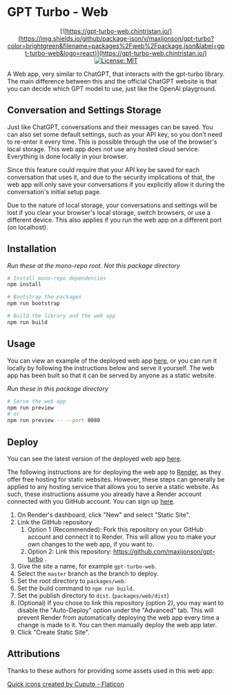 # GPT Turbo - Web

<center>

  [![https://gpt-turbo-web.chintristan.io/](https://img.shields.io/github/package-json/v/maxijonson/gpt-turbo?color=brightgreen&filename=packages%2Fweb%2Fpackage.json&label=gpt-turbo-web&logo=react)](https://gpt-turbo-web.chintristan.io/)
  [![License: MIT](https://img.shields.io/badge/License-MIT-yellow.svg)](https://opensource.org/licenses/MIT)
</center>

A Web app, very similar to ChatGPT, that interacts with the gpt-turbo library. The main difference between this and the official ChatGPT website is that you can decide which GPT model to use, just like the OpenAI playground.

## Conversation and Settings Storage

Just like ChatGPT, conversations and their messages can be saved. You can also set some default settings, such as your API key, so you don't need to re-enter it every time. This is possible through the use of the browser's local storage. This web app does not use any hosted cloud service. Everything is done locally in your browser.

Since this feature could require that your API key be saved for each conversation that uses it, and due to the security implications of that, the web app will only save your conversations if you explicitly allow it during the conversation's initial setup page.

Due to the nature of local storage, your conversations and settings will be lost if you clear your browser's local storage, switch browsers, or use a different device. This also applies if you run the web app on a different port (on localhost).

## Installation

*Run these at the mono-repo root. Not this package directory*

```bash
# Install mono-repo dependencies
npm install

# Bootstrap the packages
npm run bootstrap

# Build the library and the web app
npm run build
```

## Usage

You can view an example of the deployed web app [here](https://gpt-turbo-web.chintristan.io/), or you can run it locally by following the instructions below and serve it yourself. The web app has been built so that it can be served by anyone as a static website. 

*Run these in this package directory*

```bash
# Serve the web app
npm run preview
# or
npm run preview -- --port 8080 
```

## Deploy

You can see the latest version of the deployed web app [here](https://gpt-turbo-web.chintristan.io/).

The following instructions are for deploying the web app to [Render](https://render.com/), as they offer free hosting for static websites. However, these steps can generally be applied to any hosting service that allows you to serve a static website. As such, these instructions assume you already have a Render account connected with you GitHub account. You can sign up [here](https://dashboard.render.com/register).

1. On Render's dashboard, click "New" and select "Static Site".
2. Link the GitHub repository
   1. Option 1 (Recommended): Fork this repository on your GitHub account and connect it to Render. This will allow you to make your own changes to the web app, if you want to.
   2. Option 2: Link this repository: https://github.com/maxijonson/gpt-turbo .
3. Give the site a name, for example `gpt-turbo-web`.
4. Select the `master` branch as the branch to deploy.
5. Set the root directory to `packages/web`.
6. Set the build command to `npm run build`.
7. Set the publish directory to `dist`. (`packages/web/dist`)
8. (Optional) If you chose to link this repository (option 2), you may want to disable the "Auto-Deploy" option under the "Advanced" tab. This will prevent Render from automatically deploying the web app every time a change is made to it. You can then manually deploy the web app later.
9. Click "Create Static Site".

## Attributions

Thanks to these authors for providing some assets used in this web app:

<a href="https://www.flaticon.com/free-icons/quick" title="quick icons">Quick icons created by Cuputo - Flaticon</a>